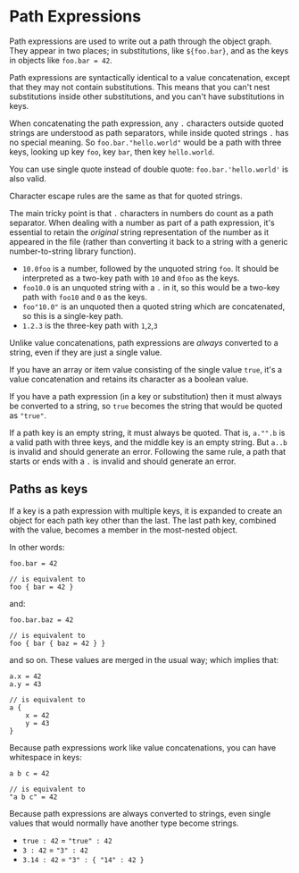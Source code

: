 Path Expressions
================
Path expressions are used to write out a path through the object graph. They appear in two places; in substitutions, like `${foo.bar}`, and as the keys in objects like `foo.bar = 42`.

Path expressions are syntactically identical to a value concatenation, except that they may not contain substitutions. This means that you can't nest substitutions inside other substitutions, and you can't have substitutions in keys.

When concatenating the path expression, any `.` characters outside quoted strings are understood as path separators, while inside quoted strings `.` has no special meaning. So `foo.bar."hello.world"` would be a path with three keys, looking up key `foo`, key `bar`, then key `hello.world`.

You can use single quote instead of double quote: `foo.bar.'hello.world'` is also valid.

Character escape rules are the same as that for quoted strings.

The main tricky point is that `.` characters in numbers do count as a path separator. When dealing with a number as part of a path expression, it's essential to retain the _original_ string representation of the number as it appeared in the file (rather than converting it back to a string with a generic number-to-string library function).

 - `10.0foo` is a number, followed by the unquoted string `foo`. It should be interpreted as a two-key path with `10` and `0foo` as the keys.  
 - `foo10.0` is an unquoted string with a `.` in it, so this would be a two-key path with `foo10` and `0` as the keys.  
 - `foo"10.0"` is an unquoted then a quoted string which are concatenated, so this is a single-key path.  
 - `1.2.3` is the three-key path with `1`,`2`,`3`

Unlike value concatenations, path expressions are _always_ converted to a string, even if they are just a single value.

If you have an array or item value consisting of the single value `true`, it's a value concatenation and retains its character as a boolean value.

If you have a path expression (in a key or substitution) then it must always be converted to a string, so `true` becomes the string that would be quoted as `"true"`.

If a path key is an empty string, it must always be quoted. That is, `a."".b` is a valid path with three keys, and the middle key is an empty string. But `a..b` is invalid and should generate an error. Following the same rule, a path that starts or ends with a `.` is invalid and should generate an error.


Paths as keys
-------------
If a key is a path expression with multiple keys, it is expanded to create an object for each path key other than the last. The last path key, combined with the value, becomes a member in the most-nested object.

In other words:

```json+
foo.bar = 42

// is equivalent to
foo { bar = 42 }

```

and:

```json+
foo.bar.baz = 42

// is equivalent to
foo { bar { baz = 42 } }
```

and so on. These values are merged in the usual way; which implies that:

```
a.x = 42
a.y = 43

// is equivalent to
a { 
	x = 42
	y = 43
}
```

Because path expressions work like value concatenations, you can have whitespace in keys:

```
a b c = 42

// is equivalent to
"a b c" = 42
```

Because path expressions are always converted to strings, even single values that would normally have another type become strings.

- `true : 42` = `"true" : 42`    
- `3 : 42` = `"3" : 42`    
- `3.14 : 42` = `"3" : { "14" : 42 }`
